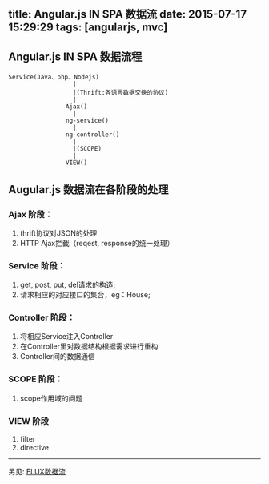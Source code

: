 title: Angular.js IN SPA 数据流
date: 2015-07-17 15:29:29
tags: [angularjs, mvc]
---

## Angular.js  IN SPA 数据流程
```
Service(Java、php、Nodejs)
                  |
                  |(Thrift:各语言数据交换的协议)
                  |
                Ajax()
                  |
                ng-service()
                  |
                ng-controller()
                  |
                  |(SCOPE)
                  |
                VIEW()
```

<!-- more -->

## Augular.js 数据流在各阶段的处理

### Ajax 阶段：
1. thrift协议对JSON的处理
2. HTTP Ajax拦截（reqest, response的统一处理）
    
### Service 阶段：
1. get, post, put, del请求的构造;
2. 请求相应的对应接口的集合，eg：House;
  
### Controller 阶段：
1. 将相应Service注入Controller
2. 在Controller里对数据结构根据需求进行重构
3. Controller间的数据通信 
 
### SCOPE 阶段：
1. scope作用域的问题
 
### VIEW 阶段
1. filter
2. directive

<hr>

另见: [FLUX数据流]()
 